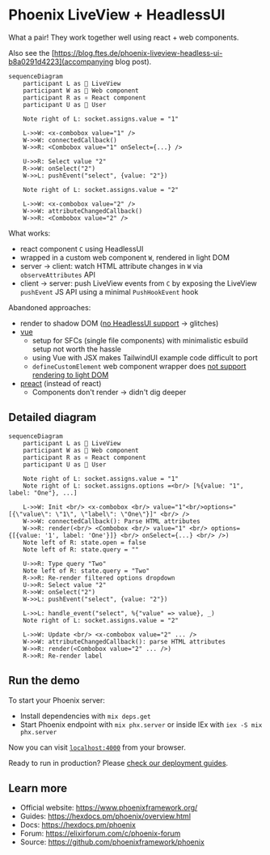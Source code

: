 # Phoenix LiveView + HeadlessUI

What a pair! They work together well using react + web components.

Also see the [https://blog.ftes.de/phoenix-liveview-headless-ui-b8a0291d4223](accompanying blog post).

```mermaid
sequenceDiagram
    participant L as 🦅 LiveView
    participant W as 📝 Web component
    participant R as ⚛️ React component
    participant U as 💁 User

    Note right of L: socket.assigns.value = "1"

    L->>W: <x-combobox value="1" />
    W->>W: connectedCallback()
    W->>R: <Combobox value="1" onSelect={...} />

    U->>R: Select value "2"
    R->>W: onSelect("2")
    W->>L: pushEvent("select", {value: "2"})

    Note right of L: socket.assigns.value = "2"

    L->>W: <x-combobox value="2" />
    W->>W: attributeChangedCallback()
    W->>R: <Combobox value="2" />
```

What works:
- react component `C` using HeadlessUI
- wrapped in a custom web component `W`, rendered in light DOM
- server -> client: watch HTML attribute changes in `W` via `observeAttributes` API
- client -> server: push LiveView events from `C` by exposing the LiveView `pushEvent` JS API using a minimal `PushHookEvent` hook

Abandoned approaches:
- render to shadow DOM ([no HeadlessUI support](https://github.com/tailwindlabs/headlessui/issues/835) -> glitches)
- [vue](https://github.com/ftes/phoenix-headlessui/tree/vue)
  - setup for SFCs (single file components) with minimalistic esbuild setup not worth the hassle
  - using Vue with JSX makes TailwindUI example code difficult to port
  - `defineCustomElement` web component wrapper does [not support rendering to light DOM](https://github.com/vuejs/core/issues/4314)
- [preact](https://github.com/ftes/phoenix-headlessui/tree/preact) (instead of react)
  - Components don't render -> didn't dig deeper


## Detailed diagram

```mermaid
sequenceDiagram
    participant L as 🦅 LiveView
    participant W as 📝 Web component
    participant R as ⚛️ React component
    participant U as 💁 User

    Note right of L: socket.assigns.value = "1"
    Note right of L: socket.assigns.options =<br/> [%{value: "1", label: "One"}, ...]

    L->>W: Init <br/> <x-combobox <br/> value="1"<br/>options="[{\"value\": \"1\", \"label\": \"One\"}]" <br/> />
    W->>W: connectedCallback(): Parse HTML attributes
    W->>R: render(<br/> <Combobox <br/> value="1" <br/> options={[{value: '1', label: 'One'}]} <br/> onSelect={...} <br/> />)
    Note left of R: state.open = false
    Note left of R: state.query = ""

    U->>R: Type query "Two"
    Note left of R: state.query = "Two"
    R->>R: Re-render filtered options dropdown
    U->>R: Select value "2"
    R->>W: onSelect("2")
    W->>L: pushEvent("select", {value: "2"})

    L->>L: handle_event("select", %{"value" => value}, _)
    Note right of L: socket.assigns.value = "2"

    L->>W: Update <br/> <x-combobox value="2" ... />
    W->>W: attributeChangedCallback(): parse HTML attributes
    W->>R: render(<Combobox value="2" ... />)
    R->>R: Re-render label
```

## Run the demo

To start your Phoenix server:

  * Install dependencies with `mix deps.get`
  * Start Phoenix endpoint with `mix phx.server` or inside IEx with `iex -S mix phx.server`

Now you can visit [`localhost:4000`](http://localhost:4000) from your browser.

Ready to run in production? Please [check our deployment guides](https://hexdocs.pm/phoenix/deployment.html).

## Learn more

  * Official website: https://www.phoenixframework.org/
  * Guides: https://hexdocs.pm/phoenix/overview.html
  * Docs: https://hexdocs.pm/phoenix
  * Forum: https://elixirforum.com/c/phoenix-forum
  * Source: https://github.com/phoenixframework/phoenix
